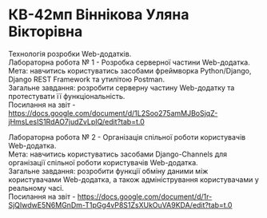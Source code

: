 # КВ-42мп Віннікова Уляна Вікторівна

Технологія розробки Web-додатків.  
Лабораторна робота № 1 - Розробка серверної частини Web-додатка.  
Мета: навчитись користуватись засобами фреймворка Python/Django, Django REST Framework та утилітою Postman.  
Загальне завдання: розробити серверну частину Web-додатку та протестувати її функціональність.  
Посилання на звіт - https://docs.google.com/document/d/1L2Soo275amMJBoSjqZ-jHmsLesIS1RdAO7judZvLpIQ/edit?tab=t.0 

Лабораторна робота № 2 - Організація спільної роботи користувачів Web-додатка.  
Мета: навчитись користуватись засобами Django-Channels для організації спільної роботи користувачів Web-додатка.  
Загальне завдання: розробити функції обміну даними між користувачами Web-додатка, а також адміністрування користувачами у реальному часі.  
Посилання на звіт - https://docs.google.com/document/d/1r-SjQIwdwE5N6MGnDm-T1pGg4vP8S1ZsXUkOuVA9KDA/edit?tab=t.0 
